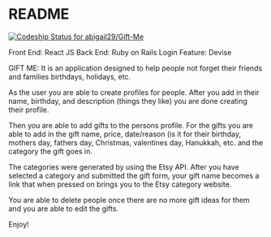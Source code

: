 # README
[ ![Codeship Status for abigail29/Gift-Me](https://app.codeship.com/projects/7c0014e0-bdd0-0136-09c5-5eb317ea9055/status?branch=master)](https://app.codeship.com/projects/312957)

Front End: React JS
Back End: Ruby on Rails 
Login Feature: Devise


GIFT ME:
It is an application designed to help people not forget their friends and families birthdays, holidays, etc.

As the user you are able to create profiles for people.  After you add in their name, birthday, and description (things they like) you are done creating their profile.

Then you are able to add gifts to the persons profile. For the gifts you are able to add in the gift name, price, date/reason (is it for their birthday, mothers day, fathers day, Christmas, valentines day, Hanukkah, etc. and the category the gift goes in.

The categories were generated by using the Etsy API.  After you have selected a category and submitted the gift form, your gift name becomes a link that when pressed on brings you to the Etsy category website.

You are able to delete people once there are no more gift ideas for them and you are able to edit the gifts.  

Enjoy! 
